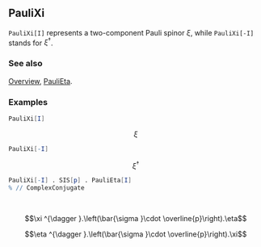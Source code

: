 ## PauliXi

`PauliXi[I]` represents a two-component Pauli spinor $\xi$, while `PauliXi[-I]` stands for $\xi^{\dagger }$.

### See also

[Overview](Extra/FeynCalc.md), [PauliEta](PauliEta.md).

### Examples

```mathematica
PauliXi[I]
```

$$\xi$$

```mathematica
PauliXi[-I]
```

$$\xi ^{\dagger }$$

```mathematica
PauliXi[-I] . SIS[p] . PauliEta[I]
% // ComplexConjugate 
  
 

```

$$\xi ^{\dagger }.\left(\bar{\sigma }\cdot \overline{p}\right).\eta$$

$$\eta ^{\dagger }.\left(\bar{\sigma }\cdot \overline{p}\right).\xi$$
